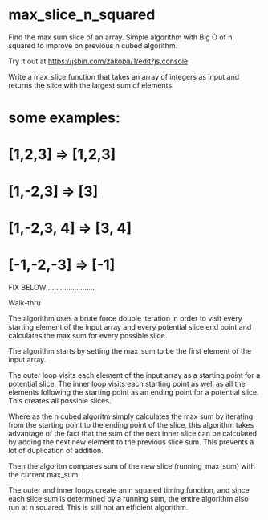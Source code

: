 # max_slice_n_squared
Find the max sum slice of an array. Simple algorithm with Big O of n squared to improve on previous n cubed algorithm.

Try it out at https://jsbin.com/zakopa/1/edit?js,console

Write a max_slice function that takes an array of integers as input and returns the slice with the largest sum of elements.

# some examples:
# [1,2,3] => [1,2,3]
# [1,-2,3] => [3]
# [1,-2,3, 4] => [3, 4]
# [-1,-2,-3] => [-1]


FIX BELOW .......................

Walk-thru

The algorithm uses a brute force double iteration in order to visit every starting element of the input array and every potential slice end point and calculates the max sum for every possible slice.

The algorithm starts by setting the max_sum to be the first element of the input array.

The outer loop visits each element of the input array as a starting point for a potential slice. The inner loop visits each starting point as well as all the elements following the starting point as an ending point for a potential slice. This creates all possible slices. 

Where as the n cubed algoritm simply calculates the max sum by iterating from the starting point to the ending point of the slice, this algorithm takes advantage of the fact that the sum of the next inner slice can be calculated by adding the next new element to the previous slice sum. This prevents a lot of duplication of addition. 

Then the algoritm compares sum of the new slice (running_max_sum) with the current max_sum.

The outer and inner loops create an n squared timing function, and since each slice sum is determined by a running sum, the entire algorithm also run at n squared. This is still not an efficient algorithm.